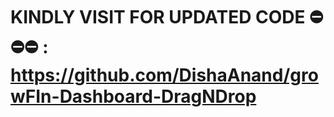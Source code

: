 # KINDLY VISIT FOR UPDATED CODE ⛔️⛔️⛔️ :  https://github.com/DishaAnand/growFIn-Dashboard-DragNDrop
